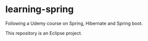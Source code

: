 # learning-spring

Following a Udemy course on Spring, Hibernate and Spring boot.

This repository is an Eclipse project.
